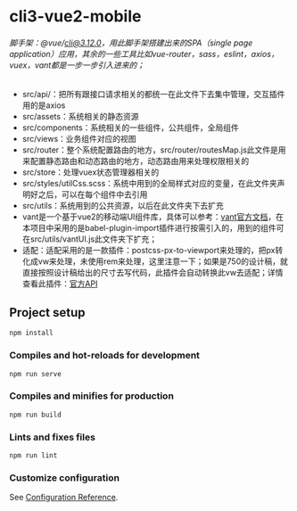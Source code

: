 # cli3-vue2-mobile

###### 脚手架：@vue/cli@3.12.0，用此脚手架搭建出来的SPA（single page application）应用，其余的一些工具比如vue-router，sass，eslint，axios，vuex，vant都是一步一步引入进来的；
- src/api/：把所有跟接口请求相关的都统一在此文件下去集中管理，交互插件用的是axios
- src/assets：系统相关的静态资源
- src/components：系统相关的一些组件，公共组件，全局组件
- src/views：业务组件对应的视图
- src/router：整个系统配置路由的地方，src/router/routesMap.js此文件是用来配置静态路由和动态路由的地方，动态路由用来处理权限相关的
- src/store：处理vuex状态管理器相关的
- src/styles/utilCss.scss：系统中用到的全局样式对应的变量，在此文件夹声明好之后，可以在每个组件中去引用
- src/utils：系统用到的公共资源，以后在此文件夹下去扩充
- vant是一个基于vue2的移动端UI组件库，具体可以参考：[vant官方文档](https://youzan.github.io/vant/#/zh-CN/home)，在本项目中采用的是babel-plugin-import插件进行按需引入的，用到的组件可在src/utils/vantUI.js此文件夹下扩充；
- 适配：适配采用的是一款插件：postcss-px-to-viewport来处理的，把px转化成vw来处理，未使用rem来处理，这里注意一下；如果是750的设计稿，就直接按照设计稿给出的尺寸去写代码，此插件会自动转换此vw去适配；详情查看此插件：[官方API](https://github.com/evrone/postcss-px-to-viewport)

## Project setup
```
npm install
```

### Compiles and hot-reloads for development
```
npm run serve
```

### Compiles and minifies for production
```
npm run build
```

### Lints and fixes files
```
npm run lint
```

### Customize configuration
See [Configuration Reference](https://cli.vuejs.org/config/).
